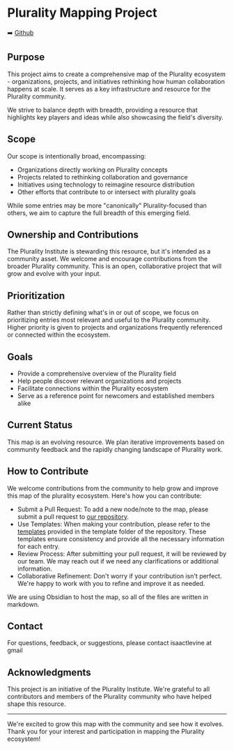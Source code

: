 # Plurality Mapping Project
➡️ [Github](https://github.com/daveey/plurality-map)

## Purpose

This project aims to create a comprehensive map of the Plurality ecosystem - organizations, projects, and initiatives rethinking how human collaboration happens at scale. It serves as a key infrastructure and resource for the Plurality community. 

We strive to balance depth with breadth, providing a resource that highlights key players and ideas while also showcasing the field's diversity.

## Scope

Our scope is intentionally broad, encompassing:
- Organizations directly working on Plurality concepts
- Projects related to rethinking collaboration and governance
- Initiatives using technology to reimagine resource distribution
- Other efforts that contribute to or intersect with plurality goals

While some entries may be more "canonically" Plurality-focused than others, we aim to capture the full breadth of this emerging field.

## Ownership and Contributions

The Plurality Institute is stewarding this resource, but it's intended as a community asset. We welcome and encourage contributions from the broader Plurality community. This is an open, collaborative project that will grow and evolve with your input.

## Prioritization

Rather than strictly defining what's in or out of scope, we focus on prioritizing entries most relevant and useful to the Plurality community. Higher priority is given to projects and organizations frequently referenced or connected within the ecosystem.

## Goals

- Provide a comprehensive overview of the Plurality field
- Help people discover relevant organizations and projects
- Facilitate connections within the Plurality ecosystem
- Serve as a reference point for newcomers and established members alike

## Current Status

This map is an evolving resource. We plan iterative improvements based on community feedback and the rapidly changing landscape of Plurality work.

## How to Contribute

We welcome contributions from the community to help grow and improve this map of the plurality ecosystem. Here's how you can contribute:

- Submit a Pull Request: To add a new node/note to the map, please submit a pull request to [our repository](https://github.com/daveey/plurality-map).
- Use Templates: When making your contribution, please refer to the [templates](https://github.com/daveey/plurality-map/tree/main/Templates) provided in the template folder of the repository. These templates ensure consistency and provide all the necessary information for each entry.
- Review Process: After submitting your pull request, it will be reviewed by our team. We may reach out if we need any clarifications or additional information.
- Collaborative Refinement: Don't worry if your contribution isn't perfect. We're happy to work with you to refine and improve it as needed.

We are using Obsidian to host the map, so all of the files are written in markdown.

## Contact

For questions, feedback, or suggestions, please contact isaactlevine at gmail
## Acknowledgments

This project is an initiative of the Plurality Institute. We're grateful to all contributors and members of the Plurality community who have helped shape this resource.

---

We're excited to grow this map with the community and see how it evolves. Thank you for your interest and participation in mapping the Plurality ecosystem!
